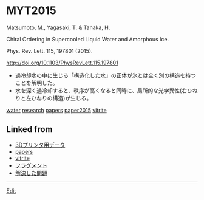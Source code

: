 # MYT2015

Matsumoto, M., Yagasaki, T. & Tanaka, H.

Chiral Ordering in Supercooled Liquid Water and Amorphous Ice.

Phys. Rev. Lett. 115, 197801 (2015).

http://doi.org/10.1103/PhysRevLett.115.197801


* 過冷却水の中に生じる「構造化した水」の正体が氷とは全く別の構造を持つことを解明した。
* 水を深く過冷却すると、秩序が高くなると同時に、局所的な光学異性(右ひねりと左ひねりの構造)が生じる。

[](http://youtu.be/INqkQaPLrR0)



[water](water.md) [research](research.md) [papers](papers.md) [paper2015](paper2015.md) [vitrite](vitrite.md)



## Linked from

* [3Dプリンタ用データ](3Dプリンタ用データ.md)
* [papers](papers.md)
* [vitrite](vitrite.md)
* [フラグメント](フラグメント.md)
* [解決した問題](解決した問題.md)


----
[Edit](https://github.com/vitroid/vitroid.github.io/blob/master/MD/MYT2015.md)
